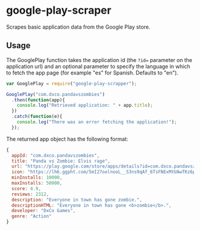 # google-play-scraper
Scrapes basic application data from the Google Play store.

## Usage

The GooglePlay function takes the application id (the `?id=` parameter on the application url) and an optional parameter to specify the language in which to fetch the app page (for example "es" for Spanish. Defaults to "en").

```javascript
var GooglePlay = require("google-play-scrapper");

GooglePlay("com.dxco.pandavszombies")
  .then(function(app){
    console.log("Retrieved application: " + app.title);
  })
  .catch(function(e){
    console.log("There was an error fetching the application!");
  });
```

The returned app object has the following format:

```javascript
{
  appId: "com.dxco.pandavszombies",
  title: "Panda vs Zombie: Elvis rage",
  url: "https://play.google.com/store/apps/details?id=com.dxco.pandavszombies&hl=en",
  icon: "https://lh6.ggpht.com/5mI27oolnooL__S3ns9qAf_6TsFNExMtUAwTKz6prWCxEmVkmZZZwe3lI-ZLbMawEJh3=w300",
  minInstalls: 10000,
  maxInstalls: 50000,
  score: 4.9,
  reviews: 2312,
  description: "Everyone in town has gone zombie.",
  descriptionHTML: "Everyone in town has gone <b>zombie</b>.",
  developer: "DxCo Games",
  genre: "Action"
}
```

